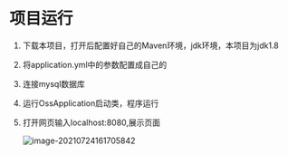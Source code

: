 # 项目运行

1. 下载本项目，打开后配置好自己的Maven环境，jdk环境，本项目为jdk1.8

2. 将application.yml中的参数配置成自己的

3. 连接mysql数据库

4. 运行OssApplication启动类，程序运行

5. 打开网页输入localhost:8080,展示页面

   ![image-20210724161705842](C:\Users\dell\AppData\Roaming\Typora\typora-user-images\image-20210724161705842.png)

   

